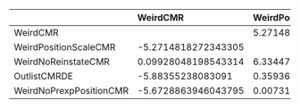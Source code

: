 |                         | WeirdCMR            | WeirdPositionScaleCMR   | WeirdNoReinstateCMR   | OutlistCMRDE         | WeirdNoPrexpPositionCMR   |
|:------------------------|:--------------------|:------------------------|:----------------------|:---------------------|:--------------------------|
| WeirdCMR                |                     | 5.2714818272343305      | -0.09928048198543314  | 5.88355238083091     | 5.6728863946043795        |
| WeirdPositionScaleCMR   | -5.2714818272343305 |                         | -6.334471429289055    | -0.3593679376264795  | -0.007314267406885646     |
| WeirdNoReinstateCMR     | 0.09928048198543314 | 6.334471429289055       |                       | 5.525734904933937    | 7.061236236822609         |
| OutlistCMRDE            | -5.88355238083091   | 0.3593679376264795      | -5.525734904933937    |                      | 0.37725097407975616       |
| WeirdNoPrexpPositionCMR | -5.6728863946043795 | 0.007314267406885646    | -7.061236236822609    | -0.37725097407975616 |                           |